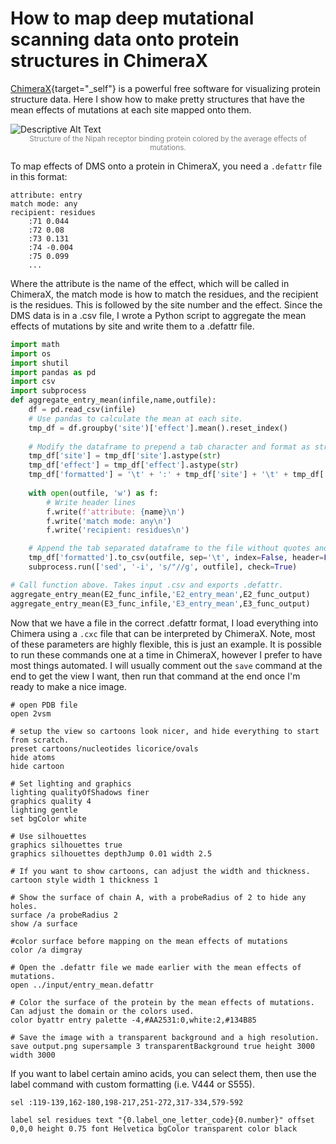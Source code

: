 # How to map deep mutational scanning data onto protein structures in ChimeraX

[ChimeraX](https://www.cgl.ucsf.edu/chimerax/){target="_self"} is a powerful free software for visualizing protein structure data. Here I show how to make pretty structures that have the mean effects of mutations at each site mapped onto them.

<div class="flex justify-center items-center">
    <img src="/images/entry_tetramer_better.png" class="w-full sm:w-1/4 md:w-1/2 lg:w-1/2" alt="Descriptive Alt Text" />
</div>


<div style="text-align: center; color: grey; font-size: smaller">Structure of the Nipah receptor binding protein colored by the average effects of mutations.</div>

To map effects of DMS onto a protein in ChimeraX, you need a ```.defattr``` file in this format:
```
attribute: entry
match mode: any
recipient: residues
	:71	0.044
	:72	0.08
	:73	0.131
	:74	-0.004
	:75	0.099
    ...
```
Where the attribute is the name of the effect, which will be called in ChimeraX, the match mode is how to match the residues, and the recipient is the residues. This is followed by the site number and the effect. Since the DMS data is in a .csv file, I wrote a Python script to aggregate the mean effects of mutations by site and write them to a .defattr file.


```python
import math
import os
import shutil
import pandas as pd
import csv
import subprocess
def aggregate_entry_mean(infile,name,outfile):
    df = pd.read_csv(infile)
    # Use pandas to calculate the mean at each site. 
    tmp_df = df.groupby('site')['effect'].mean().reset_index()
    
    # Modify the dataframe to prepend a tab character and format as strings
    tmp_df['site'] = tmp_df['site'].astype(str)
    tmp_df['effect'] = tmp_df['effect'].astype(str)
    tmp_df['formatted'] = '\t' + ':' + tmp_df['site'] + '\t' + tmp_df['effect']
    
    with open(outfile, 'w') as f:
        # Write header lines
        f.write(f'attribute: {name}\n')
        f.write('match mode: any\n')
        f.write('recipient: residues\n')

    # Append the tab separated dataframe to the file without quotes and with an escape character
    tmp_df['formatted'].to_csv(outfile, sep='\t', index=False, header=False, mode='a')
    subprocess.run(['sed', '-i', 's/"//g', outfile], check=True)

# Call function above. Takes input .csv and exports .defattr.
aggregate_entry_mean(E2_func_infile,'E2_entry_mean',E2_func_output)
aggregate_entry_mean(E3_func_infile,'E3_entry_mean',E3_func_output)
```

Now that we have a file in the correct .defattr format, I load everything into Chimera using a ```.cxc``` file that can be interpreted by ChimeraX. Note, most of these parameters are highly flexible, this is just an example. It is possible to run these commands one at a time in ChimeraX, however I prefer to have most things automated. I will usually comment out the ```save``` command at the end to get the view I want, then run that command at the end once I'm ready to make a nice image. 

```
# open PDB file
open 2vsm

# setup the view so cartoons look nicer, and hide everything to start from scratch. 
preset cartoons/nucleotides licorice/ovals
hide atoms
hide cartoon

# Set lighting and graphics
lighting qualityOfShadows finer
graphics quality 4
lighting gentle
set bgColor white

# Use silhouettes
graphics silhouettes true
graphics silhouettes depthJump 0.01 width 2.5

# If you want to show cartoons, can adjust the width and thickness.
cartoon style width 1 thickness 1

# Show the surface of chain A, with a probeRadius of 2 to hide any holes.
surface /a probeRadius 2
show /a surface

#color surface before mapping on the mean effects of mutations
color /a dimgray

# Open the .defattr file we made earlier with the mean effects of mutations.
open ../input/entry_mean.defattr

# Color the surface of the protein by the mean effects of mutations. Can adjust the domain or the colors used. 
color byattr entry palette -4,#AA2531:0,white:2,#134B85

# Save the image with a transparent background and a high resolution.
save output.png supersample 3 transparentBackground true height 3000 width 3000
```

If you want to label certain amino acids, you can select them, then use the label command with custom formatting (i.e. V444 or S555).
```
sel :119-139,162-180,198-217,251-272,317-334,579-592

label sel residues text "{0.label_one_letter_code}{0.number}" offset 0,0,0 height 0.75 font Helvetica bgColor transparent color black
```
